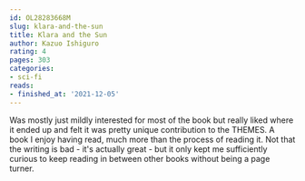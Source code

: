 ```yaml
---
id: OL28283668M
slug: klara-and-the-sun
title: Klara and the Sun
author: Kazuo Ishiguro
rating: 4
pages: 303
categories:
- sci-fi
reads:
- finished_at: '2021-12-05'
---
```

Was mostly just mildly interested for most of the book but really liked where it ended up and felt it was pretty unique contribution to the THEMES. A book I enjoy having read, much more than the process of reading it. Not that the writing is bad - it's actually great - but it only kept me sufficiently curious to keep reading in between other books without being a page turner.
